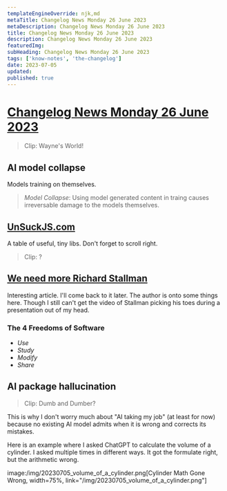 ```yaml
---
templateEngineOverride: njk,md
metaTitle: Changelog News Monday 26 June 2023
metaDescription: Changelog News Monday 26 June 2023
title: Changelog News Monday 26 June 2023
description: Changelog News Monday 26 June 2023
featuredImg:
subHeading: Changelog News Monday 26 June 2023
tags: ['know-notes', 'the-changelog']
date: 2023-07-05
updated:
published: true
---
```


<div class="col-start-3 col-end-9">


# [Changelog News Monday 26 June 2023](https://changelog.com/news/50)

> Clip: Wayne's World!

## AI model collapse

Models training on themselves.

> *Model Collapse*: Using model generated content in traing causes irreversable damage to the models themselves.

## [UnSuckJS.com](https://unsuckjs.com/)

A table of useful, tiny libs. Don't forget to scroll right.

> Clip: ?

## [We need more Richard Stallman](https://ploum.net/2023-06-19-more-rms.html)

Interesting article. I'll come back to it later. The author is onto some things here. Though I still can't get the 
video of Stallman picking his toes during a presentation out of my head.

### The 4 Freedoms of Software
- *Use*
- *Study*
- *Modify*
- *Share*

## AI package hallucination

> Clip: Dumb and Dumber?

This is why I don't worry much about "AI taking my job" (at least for now) because no existing AI model admits when it is wrong and corrects its mistakes.

Here is an example where I asked ChatGPT to calculate the volume of a cylinder. I asked multiple times in different ways. It got the formulate right, but the arithmetic wrong.

image:/img/20230705_volume_of_a_cylinder.png[Cylinder Math Gone Wrong,
width=75%, link="/img/20230705_volume_of_a_cylinder.png"]

